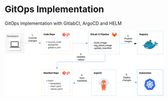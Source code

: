 # GitOps Implementation
GitOps implementation with  GitlabCI, ArgoCD and HELM

![plot](./GitOpsImage.png)
